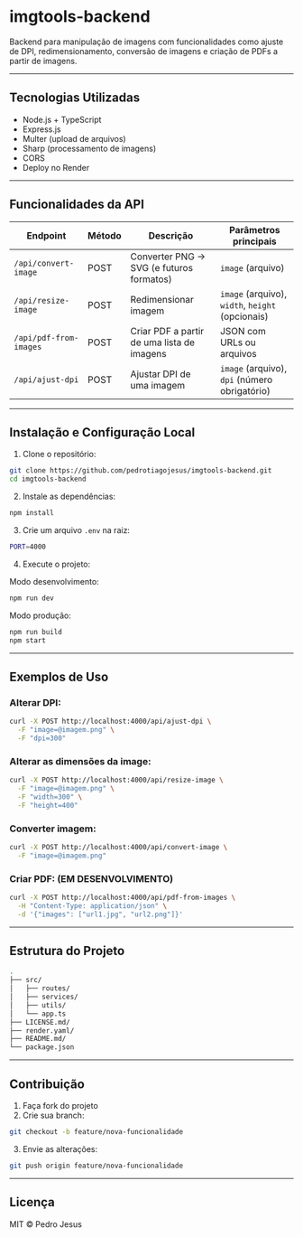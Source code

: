 # imgtools-backend

Backend para manipulação de imagens com funcionalidades como ajuste de DPI, redimensionamento, conversão de imagens e criação de PDFs a partir de imagens.

---

## Tecnologias Utilizadas

- Node.js + TypeScript
- Express.js
- Multer (upload de arquivos)
- Sharp (processamento de imagens)
- CORS
- Deploy no Render

---

## Funcionalidades da API

| Endpoint                | Método | Descrição                              | Parâmetros principais               |
|------------------------|--------|----------------------------------------|-------------------------------------|
| `/api/convert-image`    | POST   | Converter PNG → SVG (e futuros formatos) | `image` (arquivo)                  |
| `/api/resize-image`     | POST   | Redimensionar imagem                   | `image` (arquivo), `width`, `height` (opcionais) |
| `/api/pdf-from-images`  | POST   | Criar PDF a partir de uma lista de imagens | JSON com URLs ou arquivos           |
| `/api/ajust-dpi`        | POST   | Ajustar DPI de uma imagem              | `image` (arquivo), `dpi` (número obrigatório) |

---

## Instalação e Configuração Local

1. Clone o repositório:

```bash
git clone https://github.com/pedrotiagojesus/imgtools-backend.git
cd imgtools-backend
```

2. Instale as dependências:

```bash
npm install
```

3. Crie um arquivo `.env` na raiz:

```bash
PORT=4000
```

4. Execute o projeto:

Modo desenvolvimento:

```bash
npm run dev
```

Modo produção:

```bash
npm run build
npm start
```

---

## Exemplos de Uso

### Alterar DPI:

```bash
curl -X POST http://localhost:4000/api/ajust-dpi \
  -F "image=@imagem.png" \
  -F "dpi=300"
```

### Alterar as dimensões da image:

```bash
curl -X POST http://localhost:4000/api/resize-image \
  -F "image=@imagem.png" \
  -F "width=300" \
  -F "height=400"
```

### Converter imagem:

```bash
curl -X POST http://localhost:4000/api/convert-image \
  -F "image=@imagem.png"
```

### Criar PDF: (EM DESENVOLVIMENTO)

```bash
curl -X POST http://localhost:4000/api/pdf-from-images \
  -H "Content-Type: application/json" \
  -d '{"images": ["url1.jpg", "url2.png"]}'
```

---

## Estrutura do Projeto

```bash
.
├── src/
│   ├── routes/
│   ├── services/
│   ├── utils/
│   └── app.ts
├── LICENSE.md/
├── render.yaml/
├── README.md/
└── package.json
```

---

## Contribuição

1. Faça fork do projeto
2. Crie sua branch:

```bash
git checkout -b feature/nova-funcionalidade
```

3. Envie as alterações:

```bash
git push origin feature/nova-funcionalidade
```

---

## Licença

MIT © Pedro Jesus